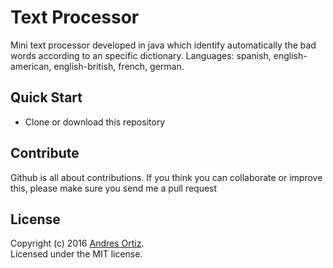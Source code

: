# Text Processor
Mini text processor developed in java which identify automatically the bad words according to an specific dictionary.
Languages: spanish, english-american, english-british, french, german.

## Quick Start
- Clone or download this repository

## Contribute
Github is all about contributions. If you think you can collaborate or improve this, please make sure you send me a pull request

## License
Copyright (c) 2016 [Andres Ortiz](http://www.andresfelipeortiz.com).  
Licensed under the MIT license.